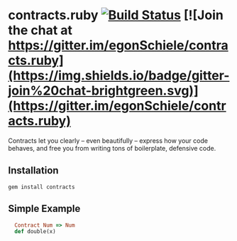 # contracts.ruby [![Build Status](https://travis-ci.org/egonSchiele/contracts.ruby.png?branch=master)](https://travis-ci.org/egonSchiele/contracts.ruby) [![Join the chat at https://gitter.im/egonSchiele/contracts.ruby](https://img.shields.io/badge/gitter-join%20chat-brightgreen.svg)](https://gitter.im/egonSchiele/contracts.ruby)

Contracts let you clearly – even beautifully – express how your code behaves, and free you from writing tons of boilerplate, defensive code.

## Installation

    gem install contracts

## Simple Example

```ruby
  Contract Num => Num
  def double(x)
```
